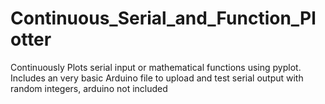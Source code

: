 # Continuous_Serial_and_Function_Plotter
Continuously Plots serial input or mathematical functions using pyplot. Includes an very basic Arduino file to upload and test serial output with random integers, arduino not included
